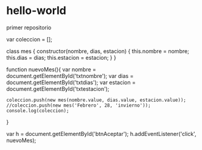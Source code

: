 # hello-world
primer repositorio

var coleccion = [];

class mes {
  constructor(nombre, dias, estacion)
   {
    this.nombre = nombre;
    this.dias = dias;
    this.estacion = estacion;
   }
}

function nuevoMes(){
    var nombre = document.getElementById('txtnombre');
    var dias = document.getElementById('txtdias');
    var estacion = document.getElementById('txtestacion');


    coleccion.push(new mes(nombre.value, dias.value, estacion.value));
    //coleccion.push(new mes('Febrero', 28, 'invierno'));
    console.log(coleccion);
  }

var h = document.getElementById('btnAceptar');
h.addEventListener('click', nuevoMes);
